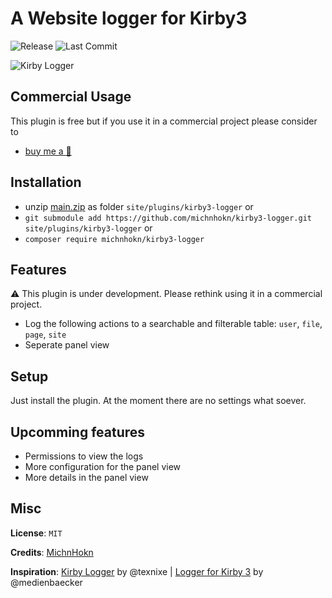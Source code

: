 # A Website logger for Kirby3

![Release](https://flat.badgen.net/packagist/v/michnhokn/kirby3-logger?color=92a9c4)
![Last Commit](https://flat.badgen.net/github/last-commit/michnhokn/kirby3-logger?color=92c496)

![Kirby Logger](https://user-images.githubusercontent.com/38752255/141615310-f35b7dde-c732-4d5e-81b7-506d5dfc55db.png)

## Commercial Usage

This plugin is free but if you use it in a commercial project please consider to

- [buy me a 🍺](https://buymeacoff.ee/michnhokn)

## Installation

- unzip [main.zip](https://github.com/michnhokn/kirby3-logger/archive/main.zip) as
  folder `site/plugins/kirby3-logger` or
- `git submodule add https://github.com/michnhokn/kirby3-logger.git site/plugins/kirby3-logger` or
- `composer require michnhokn/kirby3-logger`

## Features
⚠️ This plugin is under development. Please rethink using it in a commercial project.
* Log the following actions to a searchable and filterable table: `user`, `file`, `page`, `site`
* Seperate panel view

## Setup
Just install the plugin. At the moment there are no settings what soever.

## Upcomming features
* Permissions to view the logs
* More configuration for the panel view
* More details in the panel view

## Misc

**License**: `MIT`

**Credits**: [MichnHokn](https://github.com/michnhokn)

**Inspiration**: [Kirby Logger](https://github.com/texnixe/kirby-logger) by @texnixe | [Logger for Kirby 3](https://github.com/medienbaecker/kirby-logger) by @medienbaecker
